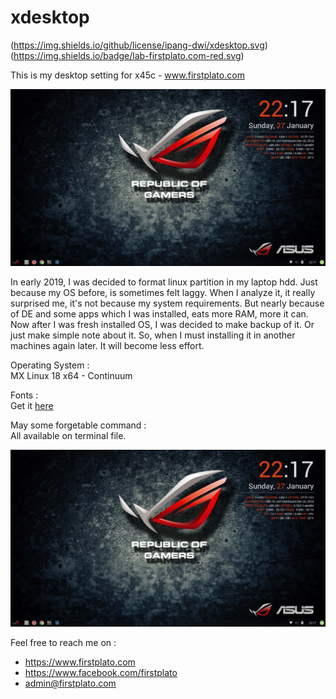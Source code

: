 # xdesktop
(https://img.shields.io/github/license/ipang-dwi/xdesktop.svg)
(https://img.shields.io/badge/lab-firstplato.com-red.svg)

This is my desktop setting for x45c - www.firstplato.com

<img src="https://github.com/ipang-dwi/xdesktop/blob/master/img/mydesktop.jpg"/>

In early 2019, I was decided to format linux partition in my laptop hdd. Just because my OS before, is sometimes felt laggy. When I analyze it, it really surprised me, it's not because my system requirements. But nearly because of DE and some apps which I was installed, eats more RAM, more it can. Now after I was fresh installed OS, I was decided to make backup of it. Or just make simple note about it. So, when I must installing it in another machines again later. It will become less effort.

Operating System :
<br>MX Linux 18 x64 - Continuum

Fonts :
<br>Get it <a href="https://github.com/ipang-dwi/xfonts">here</a>

May some forgetable command :
<br>All available on terminal file.

<img src="https://github.com/ipang-dwi/xdesktop/blob/master/img/mydesktop.jpg"/>

Feel free to reach me on :
- https://www.firstplato.com
- https://www.facebook.com/firstplato
- admin@firstplato.com
